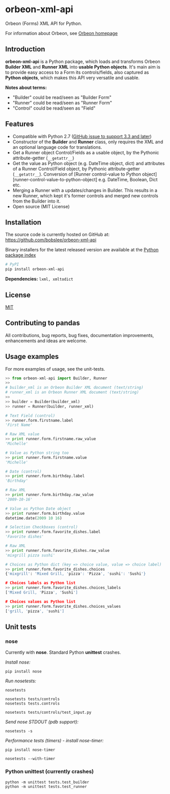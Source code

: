 # orbeon-xml-api

Orbeon (Forms) XML API for Python.

For information about Orbeon, see [Orbeon homepage](https://www.orbeon.com)

## Introduction

**orbeon-xml-api** is a Python package, which loads and transforms
Orbeon **Builder XML** and **Runner XML** into **usable Python objects**.  It's main
aim is to provide easy access to a Form its controls/fields, also
captured as **Python objects**, which makes this API very versatile and usable.

**Notes about terms:**
  - "Builder" could be read/seen as "Builder Form"
  - "Runner" could be read/seen as "Runner Form"
  - "Control" could be read/seen as "Field"

## Features

  - Compatible with Python 2.7 ([GitHub issue to support 3.3 and later](https://github.com/bobslee/orbeon-xml-api/issues/7))
  - Constructor of the **Builder** and **Runner** class, only requires
    the XML and an optional language code for translations.
  - Get a Runner object Control/Fields as a usable object, by the Pythonic attribute-getter (`__getattr__`)
  - Get the value as Python object (e.g. DateTime object, dict) and attributes of a Runner Control/Field object, by Pythonic attribute-getter (`__getattr__`).
  Conversion of [Runner control-value to Python object][runner-control-value-to-python-object] e.g. DateTime, Boolean, Dict etc.
  - Merging a Runner with a updates/changes in Builder. This results in a new Runner, which kept it's former controls and merged new controls
    from the Builder into it.
  - Open source (MIT License)

## Installation

The source code is currently hosted on GitHub at:
https://github.com/bobslee/orbeon-xml-api

Binary installers for the latest released version are available at the [Python
package index](https://pypi.python.org/pypi/orbeon-xml-api)

```sh
# PyPI
pip install orbeon-xml-api
```

**Dependencies:** `lxml, xmltodict`

## License
[MIT](LICENSE)

## Contributing to pandas
All contributions, bug reports, bug fixes, documentation improvements, enhancements and ideas are welcome.

## Usage examples

For more examples of usage, see the unit-tests.

``` python
>> from orbeon-xml-api import Builder, Runner
>>
# builder_xml is an Orbeon Builder XML document (text/string)
# runner_xml is an Orbeon Runner XML document (text/string)
>>
>> builder = Builder(builder_xml)
>> runner = Runner(builder, runner_xml)

# Text Field (control)
>> runner.form.firstname.label
'First Name'

# Raw XML value
>> print runner.form.firstname.raw_value
'Michelle'

# Value as Python string too
>> print runner.form.firstname.value
'Michelle'

# Date (control)
>> print runner.form.birthday.label
'Birthday'

# Raw XML
>> print runner.form.birthday.raw_value
'2009-10-16'

# Value as Python Date object
>> print runner.form.birthday.value
datetime.date(2009 10 16)

# Selection Checkboxes (control)
>> print runner.form.favorite_dishes.label
'Favorite dishes'

# Raw XML
>> print runner.form.favorite_dishes.raw_value
'mixgrill pizza sushi'

# Choices as Python dict (key => choice value, value => choice label)
>> print runner.form.favorite_dishes.choices
{'mixgrill': 'Mixed Grill, 'pizza': 'Pizza', 'sushi': 'Sushi'}

# Choices labels as Python list
>> print runner.form.favorite_dishes.choices_labels
['Mixed Grill, 'Pizza', 'Sushi']

# Choices values as Python list
>> print runner.form.favorite_dishes.choices_values
['grill, 'pizza', 'sushi']
```

## Unit tests

### nose

Currently with **nose**.
Standard Python **unittest** crashes.


*Install nose:*

```
pip install nose
```

*Run nosetests:*

```
nosetests

nosetests tests/controls
nosetests tests.controls

nosetests tests/controls/test_input.py
```

*Send nose STDOUT (pdb support):*

```
nosetests -s
```

*Performance tests (timers) - install nose-timer:*

```
pip install nose-timer

nosetests --with-timer

```

### Python unittest (currently crashes)

```
python -m unittest tests.test_builder
python -m unittest tests.test_runner
```
